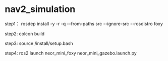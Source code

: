 # nav2_simulation

step1：
rosdep install -y -r -q --from-paths src --ignore-src --rosdistro foxy

step2:
colcon build

step3:
source /install/setup.bash

step4:
ros2 launch neor_mini_foxy neor_mini_gazebo.launch.py

